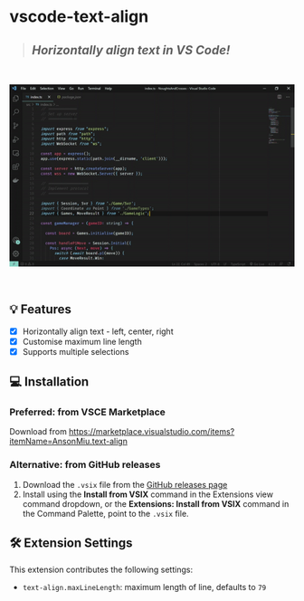 # vscode-text-align

> ## _Horizontally align text in VS Code!_

<br />

![Demo](https://raw.githubusercontent.com/ansonmiu0214/vscode-text-align/main/media/demo.gif)

<br />

## 💡 Features

- [x] Horizontally align text - left, center, right
- [x] Customise maximum line length
- [x] Supports multiple selections

## 💻 Installation

### Preferred: from VSCE Marketplace

Download from https://marketplace.visualstudio.com/items?itemName=AnsonMiu.text-align

### Alternative: from GitHub releases

1. Download the `.vsix` file from the [GitHub releases page](https://github.com/ansonmiu0214/vscode-text-align/releases)
2. Install using the **Install from VSIX** command in the Extensions view command dropdown, or the **Extensions: Install from VSIX** command in the Command Palette, point to the `.vsix` file.

## 🛠 Extension Settings

This extension contributes the following settings:

* `text-align.maxLineLength`: maximum length of line, defaults to `79`

